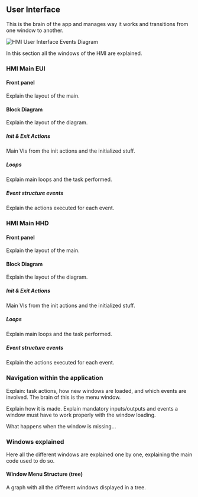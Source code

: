 ## User Interface

This is the brain of the app and manages way it works and transitions from one
window to another.

![HMI User Interface Events Diagram](../Resources/0680daf1377c291bcc360658938b702b.png)

In this section all the windows of the HMI are explained.

### HMI Main EUI

#### Front panel

Explain the layout of the main.

#### Block Diagram

Explain the layout of the diagram.

##### Init & Exit Actions

Main VIs from the init actions and the initialized stuff.

##### Loops

Explain main loops and the task performed.

##### Event structure events

Explain the actions executed for each event.

### HMI Main HHD

#### Front panel

Explain the layout of the main.

#### Block Diagram

Explain the layout of the diagram.

##### Init & Exit Actions

Main VIs from the init actions and the initialized stuff.

##### Loops

Explain main loops and the task performed.

##### Event structure events

Explain the actions executed for each event.

### Navigation within the application

Explain: task actions, how new windows are loaded, and which events are
involved. The brain of this is the menu window.

Explain how it is made. Explain mandatory inputs/outputs and events a window
must have to work properly with the window loading.

What happens when the window is missing…

### Windows explained

Here all the different windows are explained one by one, explaining the main
code used to do so.

#### Window Menu Structure (tree)

A graph with all the different windows displayed in a tree.
